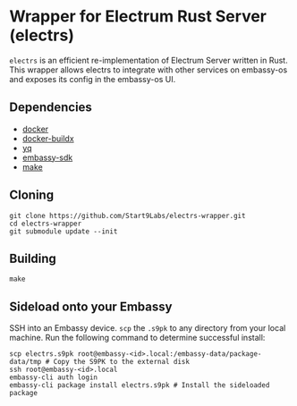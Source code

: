 # Wrapper for Electrum Rust Server (electrs)

`electrs` is an efficient re-implementation of Electrum Server written in Rust. This wrapper allows electrs to integrate with other services on embassy-os and exposes its config in the embassy-os UI.

## Dependencies

- [docker](https://docs.docker.com/get-docker)
- [docker-buildx](https://docs.docker.com/buildx/working-with-buildx/)
- [yq](https://mikefarah.gitbook.io/yq)
- [embassy-sdk](https://github.com/Start9Labs/embassy-os/blob/master/backend/install-sdk.sh)
- [make](https://www.gnu.org/software/make/)

## Cloning

```
git clone https://github.com/Start9Labs/electrs-wrapper.git
cd electrs-wrapper
git submodule update --init
```

## Building

```
make
```

## Sideload onto your Embassy

SSH into an Embassy device.
`scp` the `.s9pk` to any directory from your local machine.
Run the following command to determine successful install:

```
scp electrs.s9pk root@embassy-<id>.local:/embassy-data/package-data/tmp # Copy the S9PK to the external disk
ssh root@embassy-<id>.local
embassy-cli auth login
embassy-cli package install electrs.s9pk # Install the sideloaded package
```
